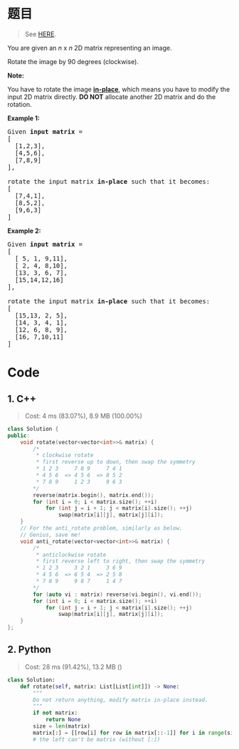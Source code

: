 # 题目

> See [HERE](https://leetcode.com/problems/rotate-image/).

<div><p>You are given an <em>n</em> x <em>n</em> 2D matrix representing an image.</p>

<p>Rotate the image by 90 degrees (clockwise).</p>

<p><strong>Note:</strong></p>

<p>You have to rotate the image <a href="https://en.wikipedia.org/wiki/In-place_algorithm" target="_blank"><strong>in-place</strong></a>, which means you have to modify the input 2D matrix directly. <strong>DO NOT</strong> allocate another 2D matrix and do the rotation.</p>

<p><strong>Example 1:</strong></p>

<pre>Given <strong>input matrix</strong> = 
[
  [1,2,3],
  [4,5,6],
  [7,8,9]
],

rotate the input matrix <strong>in-place</strong> such that it becomes:
[
  [7,4,1],
  [8,5,2],
  [9,6,3]
]
</pre>

<p><strong>Example 2:</strong></p>

<pre>Given <strong>input matrix</strong> =
[
  [ 5, 1, 9,11],
  [ 2, 4, 8,10],
  [13, 3, 6, 7],
  [15,14,12,16]
], 

rotate the input matrix <strong>in-place</strong> such that it becomes:
[
  [15,13, 2, 5],
  [14, 3, 4, 1],
  [12, 6, 8, 9],
  [16, 7,10,11]
]
</pre>
</div>

# Code

## 1. C++

> Cost: 4 ms (83.07%), 8.9 MB (100.00%)

```cpp
class Solution {
public:
    void rotate(vector<vector<int>>& matrix) {
        /*
         * clockwise rotate
         * first reverse up to down, then swap the symmetry 
         * 1 2 3     7 8 9     7 4 1
         * 4 5 6  => 4 5 6  => 8 5 2
         * 7 8 9     1 2 3     9 6 3
        */
        reverse(matrix.begin(), matrix.end());
        for (int i = 0; i < matrix.size(); ++i)
            for (int j = i + 1; j < matrix[i].size(); ++j)
                swap(matrix[i][j], matrix[j][i]);
    }
    // For the anti_rotate problem, similarly as below.
    // Genius, save me!
    void anti_rotate(vector<vector<int>>& matrix) {
        /*
         * anticlockwise rotate
         * first reverse left to right, then swap the symmetry
         * 1 2 3     3 2 1     3 6 9
         * 4 5 6  => 6 5 4  => 2 5 8
         * 7 8 9     9 8 7     1 4 7
        */
        for (auto vi : matrix) reverse(vi.begin(), vi.end());
        for (int i = 0; i < matrix.size(); ++i)
            for (int j = i + 1; j < matrix[i].size(); ++j)
                swap(matrix[i][j], matrix[j][i]);
    }
};
```

## 2. Python

> Cost: 28 ms (91.42%), 13.2 MB ()

```python
class Solution:
    def rotate(self, matrix: List[List[int]]) -> None:
        """
        Do not return anything, modify matrix in-place instead.
        """
        if not matrix:
            return None
        size = len(matrix)
        matrix[:] = [[row[i] for row in matrix[::-1]] for i in range(size)]
        # the left can't be matrix (without [:])
```
